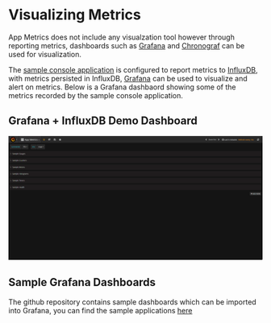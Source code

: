 # Visualizing Metrics

App Metrics does not include any visualzation tool however through reporting metrics, dashboards such as [Grafana](http://grafana.org/) and [Chronograf](https://www.influxdata.com/time-series-platform/chronograf/) can be used for visualization.

The [sample console application](https://github.com/alhardy/AppMetrics/tree/master/samples/App.Sample) is configured to report metrics to [InfluxDB](https://www.influxdata.com/time-series-platform/influxdb/), with metrics persisted in InfluxDB, [Grafana](https://grafana.net/) can be used to visualize and alert on metrics. Below is a Grafana dashbaord showing some of the metrics recorded by the sample console application.

## Grafana + InfluxDB Demo Dashboard

<img alt="grafana demo" src="../../images/grafana_console.gif" />

## Sample Grafana Dashboards

The github repository contains sample dashboards which can be imported into Grafana, you can find the sample applications [here](../../samples/index.md)
